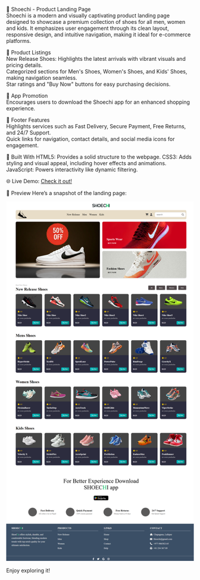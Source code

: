 👟 Shoechi - Product Landing Page<br/>
Shoechi is a modern and visually captivating product landing page designed to showcase a premium collection of shoes for all men, women and kids. It emphasizes user engagement through its clean layout, responsive design, and intuitive navigation, making it ideal for e-commerce platforms.

🛒 Product Listings<br/>
New Release Shoes: Highlights the latest arrivals with vibrant visuals and pricing details.<br/>
Categorized sections for Men's Shoes, Women's Shoes, and Kids' Shoes, making navigation seamless.<br/>
Star ratings and "Buy Now" buttons for easy purchasing decisions.<br/>

📱 App Promotion<br/>
Encourages users to download the Shoechi app for an enhanced shopping experience.<br/>

🚀 Footer Features<br/>
Highlights services such as Fast Delivery, Secure Payment, Free Returns, and 24/7 Support.<br/>
Quick links for navigation, contact details, and social media icons for engagement.<br/>

🔧 Built With
HTML5: Provides a solid structure to the webpage.
CSS3: Adds styling and visual appeal, including hover effects and animations.
JavaScript: Powers interactivity like dynamic filtering.

🌐 Live Demo: [Check it out!](https://shoechi-landingpage.vercel.app/)  

📸 Preview
Here’s a snapshot of the landing page:

![Landing page of SHoechi](Image/ShoeCHIimage.png)


Enjoy exploring it!
